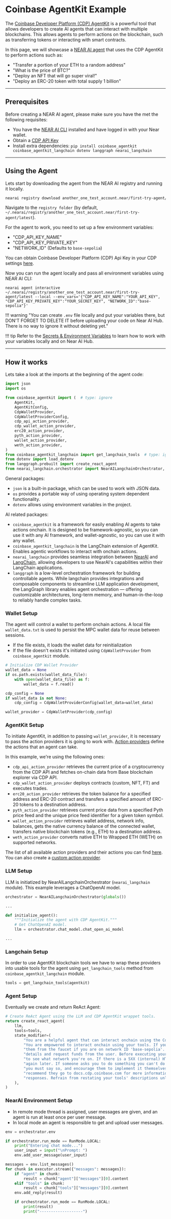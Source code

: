 # Coinbase AgentKit Example

The [Coinbase Developer Platform (CDP) AgentKit](https://github.com/coinbase/agentkit) is a powerful tool that allows developers to create AI agents that can interact with multiple blockchains. This allows agents to perform actions on the blockchain, such as transferring tokens or interacting with smart contracts.

In this page, we will showcase a [NEAR AI agent](https://app.near.ai/agents/another_one_test_account.near/first-try-agent/latest/source?file=agent.py) that uses the CDP AgentKit to perform actions such as:

- "Transfer a portion of your ETH to a random address"
- "What is the price of BTC?"
- "Deploy an NFT that will go super viral!"
- "Deploy an ERC-20 token with total supply 1 billion"

---

## Prerequisites

Before creating a NEAR AI agent, please make sure you have the met the following requisites:

- You have the [NEAR AI CLI](../../cli.md) installed and have logged in with your Near wallet.
- Obtain a [CDP API Key](https://portal.cdp.coinbase.com/access/api)
- Install extra dependencies: `pip install coinbase_agentkit coinbase_agentkit_langchain dotenv langgraph nearai_langchain`

---

## Using the Agent

Lets start by downloading the agent from the NEAR AI registry and running it locally.

```bash
nearai registry download another_one_test_account.near/first-try-agent/latest
```

Navigate to the `registry folder` (by default, `~/.nearai/registry/another_one_test_account.near/first-try-agent/latest`).

For the agent to work, you need to set up a few environment variables:

- "CDP_API_KEY_NAME"
- "CDP_API_KEY_PRIVATE_KEY"
- "NETWORK_ID" (Defaults to `base-sepolia`)

You can obtain Coinbase Developer Platform (CDP) Api Key in your CDP settings [here](https://portal.cdp.coinbase.com/projects/api-keys).

Now you can run the agent locally and pass all environment variables using NEAR AI CLI:

`nearai agent interactive ~/.nearai/registry/another_one_test_account.near/first-try-agent/latest --local --env_vars='{"CDP_API_KEY_NAME":"YOUR_API_KEY", "CDP_API_KEY_PRIVATE_KEY":"YOUR_SECRET_KEY", "NETWORK_ID":"base-sepolia"}'`

!!! warning "You can create `.env` file locally and put your variables there, but DON'T FORGET TO DELETE IT before uploading your code on Near AI Hub. There is no way to ignore it without deleting yet."

!!! tip
    Refer to the [Secrets & Environment Variables](../env/variables.md) to learn how to work with your variables locally and on Near AI Hub.

---

## How it works

Lets take a look at the imports at the beginning of the agent code:

```python
import json
import os

from coinbase_agentkit import (  # type: ignore
    AgentKit,
    AgentKitConfig,
    CdpWalletProvider,
    CdpWalletProviderConfig,
    cdp_api_action_provider,
    cdp_wallet_action_provider,
    erc20_action_provider,
    pyth_action_provider,
    wallet_action_provider,
    weth_action_provider,
)
from coinbase_agentkit_langchain import get_langchain_tools  # type: ignore
from dotenv import load_dotenv
from langgraph.prebuilt import create_react_agent
from nearai_langchain.orchestrator import NearAILangchainOrchestrator, RunMode
```

General packages:

- `json` is a built-in package, which can be used to work with JSON data.
- `os` provides a portable way of using operating system dependent functionality.
- `dotenv` allows using environment variables in the project.

AI related packages:

- `coinbase_agentkit` is a framework for easily enabling AI agents to take actions onchain. It is designed to be framework-agnostic, so you can use it with any AI framework, and wallet-agnostic, so you can use it with any wallet.
- `coinbase_agentkit_langchain` is the LangChain extension of AgentKit. Enables agentic workflows to interact with onchain actions.
- `nearai_langchain` provides seamless integration between [NearAI](https://github.com/nearai/nearai) and [LangChain](https://github.com/langchain-ai/langchain), allowing developers to use NearAI's capabilities within their LangChain applications.
- `langgraph` is a low-level orchestration framework for building controllable agents. While langchain provides integrations and composable components to streamline LLM application development, the LangGraph library enables agent orchestration — offering customizable architectures, long-term memory, and human-in-the-loop to reliably handle complex tasks.

### Wallet Setup
The agent will control a wallet to perform onchain actions. A local file `wallet_data.txt` is used to persist the MPC wallet data for reuse between sessions.

- If the file exists, it loads the wallet data for reinitialization
- If the file doesn't exists it's initiated using `CdpWalletProvider` from `coinbase_agentkit` module.

```python
# Initialize CDP Wallet Provider
wallet_data = None
if os.path.exists(wallet_data_file):
    with open(wallet_data_file) as f:
        wallet_data = f.read()

cdp_config = None
if wallet_data is not None:
    cdp_config = CdpWalletProviderConfig(wallet_data=wallet_data)

wallet_provider = CdpWalletProvider(cdp_config)
```

### AgentKit Setup

To initiate AgentKit, in addition to passing `wallet_provider`, it is necessary to pass the action providers it is going to work with. [Action providers](https://pypi.org/project/coinbase-agentkit/#action-providers) define the actions that an agent can take.

In this example, we're using the following ones:

- `cdp_api_action_provider` retrieves the current price of a cryptocurrency from the CDP API and fetches on-chain data from Base blockchain explorer via CDP API.
- `cdp_wallet_action_provider` deploys contracts (custom, NFT, FT) and executes trades.
- `erc20_action_provider` retrieves the token balance for a specified address and ERC-20 contract and transfers a specified amount of ERC-20 tokens to a destination address.
- `pyth_action_provider` retrieves current price data from a specified Pyth price feed and the unique price feed identifier for a given token symbol.
- `wallet_action_provider` retrieves wallet address, network info, balances, gets the native currency balance of the connected wallet, transfers native blockchain tokens (e.g., ETH) to a destination address.
- `weth_action_provider` converts native ETH to Wrapped ETH (WETH) on supported networks.

The list of all available action providers and their actions you can find [here](https://pypi.org/project/coinbase-agentkit/#action-providers). You can also create a [custom action provider](https://pypi.org/project/coinbase-agentkit/#creating-an-action-provider).

### LLM Setup

LLM is initiatized by NearAILangchainOrchestrator (`nearai_langchain` module). This example leverages a ChatOpenAI model.

```python
orchestrator = NearAILangchainOrchestrator(globals())

...

def initialize_agent():
    """Initialize the agent with CDP AgentKit."""
    # Get ChatOpenAI model.
    llm = orchestrator.chat_model.chat_open_ai_model

...
```

### Langchain Setup

In order to use AgentKit blockchain tools we have to wrap these providers into usable tools for the agent using `get_langchain_tools` method from `coinbase_agentkit_langchain` module.

```python
tools = get_langchain_tools(agentkit)
```

### Agent Setup
Eventually we create and return ReAct Agent:

```python
# Create ReAct Agent using the LLM and CDP AgentKit wrappet tools.
return create_react_agent(
    llm,
    tools=tools,
    state_modifier=(
        "You are a helpful agent that can interact onchain using the Coinbase Developer Platform AgentKit. "
        "You are empowered to interact onchain using your tools. If you ever need funds, you can request "
        "them from the faucet if you are on network ID 'base-sepolia'. If not, you can provide your wallet "
        "details and request funds from the user. Before executing your first action, get the wallet details "
        "to see what network you're on. If there is a 5XX (internal) HTTP error code, ask the user to try "
        "again later. If someone asks you to do something you can't do with your currently available tools, "
        "you must say so, and encourage them to implement it themselves using the CDP SDK + AgentKit, "
        "recommend they go to docs.cdp.coinbase.com for more information. Be concise and helpful with your "
        "responses. Refrain from restating your tools' descriptions unless it is explicitly requested."
    ),
)
```

### NearAI Environment Setup

- In remote mode thread is assigned, user messages are given, and an agent is run at least once per user message.
- In local mode an agent is responsible to get and upload user messages.

```python
env = orchestrator.env

if orchestrator.run_mode == RunMode.LOCAL:
    print("Entering chat mode...")
    user_input = input("\nPrompt: ")
    env.add_user_message(user_input)

messages = env.list_messages()
for chunk in executor.stream({"messages": messages}):
    if "agent" in chunk:
        result = chunk["agent"]["messages"][0].content
    elif "tools" in chunk:
        result = chunk["tools"]["messages"][0].content
    env.add_reply(result)

    if orchestrator.run_mode == RunMode.LOCAL:
        print(result)
        print("-------------------")
```